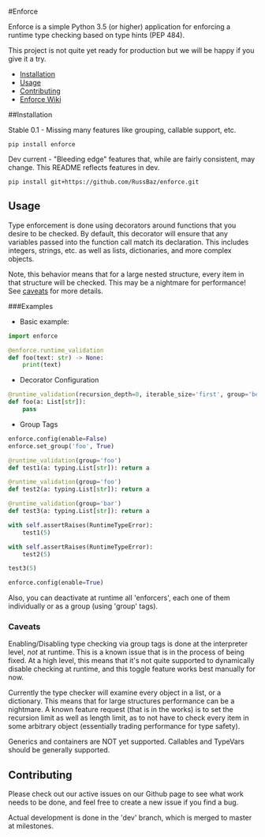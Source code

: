 #Enforce

Enforce is a simple Python 3.5 (or higher) application for enforcing a runtime
type checking based on type hints (PEP 484).

This project is not quite yet ready for production but we will be happy if you
give it a try.

* [Installation](#installation)
* [Usage](#usage)
* [Contributing](#contributing)
* [Enforce Wiki](https://github.com/RussBaz/enforce/wiki)

##Installation

Stable 0.1 - Missing many features like grouping, callable support, etc.

    pip install enforce

Dev current - "Bleeding edge" features that, while are fairly consistent, may
change. This README reflects features in dev.

    pip install git+https://github.com/RussBaz/enforce.git

## Usage

Type enforcement is done using decorators around functions that you desire to be
checked. By default, this decorator will ensure that any variables passed into
the function call match its declaration. This includes integers, strings, etc.
as well as lists, dictionaries, and more complex objects.

Note, this behavior means that for a large nested structure, every item in that
structure will be checked. This may be a nightmare for performance! See
[caveats](#caveats) for more details.

###Examples

* Basic example:
```python
import enforce

@enforce.runtime_validation
def foo(text: str) -> None:
    print(text)
```
* Decorator Configuration
```python
@runtime_validation(recursion_depth=0, iterable_size='first', group='best group', enable=True)
def foo(a: List[str]):
    pass
```
* Group Tags
```python
enforce.config(enable=False)
enforce.set_group('foo', True)

@runtime_validation(group='foo')
def test1(a: typing.List[str]): return a

@runtime_validation(group='foo')
def test2(a: typing.List[str]): return a

@runtime_validation(group='bar')
def test3(a: typing.List[str]): return a

with self.assertRaises(RuntimeTypeError):
    test1(5)

with self.assertRaises(RuntimeTypeError):
    test2(5)

test3(5)

enforce.config(enable=True)
```

Also, you can deactivate at runtime all 'enforcers', each one of them
individually or as a group (using 'group' tags).

### Caveats

Enabling/Disabling type checking via group tags is done at the interpreter
level, *not* at runtime. This is a known issue that is in the process of being
fixed. At a high level, this means that it's not quite supported to dynamically
disable checking at runtime, and this toggle feature works best manually for
now.

Currently the type checker will examine every object in a list, or a dictionary.
This means that for large structures performance can be a nightmare. A known
feature request (that is in the works) is to set the recursion limit as well as
length limit, as to not have to check every item in some arbitrary object
(essentially trading performance for type safety).

Generics and containers are NOT yet supported. Callables and TypeVars should be
generally supported.

## Contributing

Please check out our active issues on our Github page to see what work needs to
be done, and feel free to create a new issue if you find a bug.

Actual development is done in the 'dev' branch, which is merged to master at
milestones.

